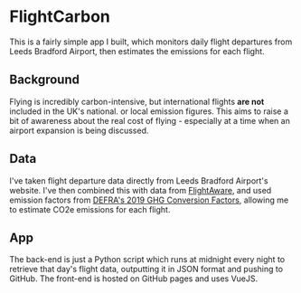 # FlightCarbon
This is a fairly simple app I built, which monitors daily flight departures from Leeds Bradford Airport, then estimates the emissions for each flight.

## Background
Flying is incredibly carbon-intensive, but international flights **are not** included in the UK's national. or local emission figures.
This aims to raise a bit of awareness about the real cost of flying - especially at a time when an airport expansion is being discussed.

## Data
I've taken flight departure data directly from Leeds Bradford Airport's website. I've then combined this with data from [FlightAware](https://flightaware.com), and used emission factors from [DEFRA's 2019 GHG Conversion Factors](https://www.gov.uk/government/publications/greenhouse-gas-reporting-conversion-factors-2019), allowing me to estimate CO2e emissions for each flight.

## App
The back-end is just a Python script which runs at midnight every night to retrieve that day's flight data, outputting it in JSON format and pushing to GitHub.
The front-end is hosted on GitHub pages and uses VueJS.
